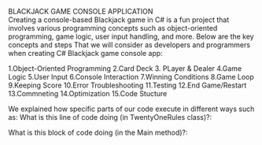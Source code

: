 BLACKJACK GAME CONSOLE APPLICATION  
Creating a console-based Blackjack game in C# is a fun project that involves various programming concepts such as object-oriented programming, game logic, user input handling, and more. Below are the key concepts and steps That we will consider as developers and programmers when creating C# Blackjack game console app:

1.Object-Oriented Programming
2.Card Deck
3. PLayer & Dealer
4.Game Logic
5.User Input
6.Console Interaction
7.Winning Conditions
8.Game Loop
9.Keeping Score
10.Error Troubleshooting
11.Testing
12.End Game/Restart
13.Commneting
14.Optimization
15.Code Stucture

We explained how specific parts of our code execute in different ways such as:
What is this line of code doing (in TwentyOneRules class)?:


What is this block of code doing (in the Main method)?:
